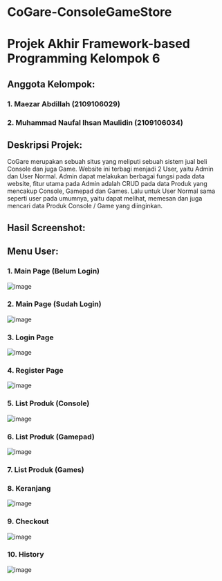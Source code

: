 # CoGare-ConsoleGameStore
# Projek Akhir Framework-based Programming Kelompok 6

##
## Anggota Kelompok:
### 1. Maezar Abdillah (2109106029)
### 2. Muhammad Naufal Ihsan Maulidin (2109106034)


##
## Deskripsi Projek:
CoGare merupakan sebuah situs yang meliputi sebuah sistem jual beli Console dan juga Game. Website ini terbagi menjadi 2 User, yaitu Admin dan User Normal.
Admin dapat melakukan berbagai fungsi pada data website, fitur utama pada Admin adalah CRUD pada data Produk yang mencakup Console, Gamepad dan Games.
Lalu untuk User Normal sama seperti user pada umumnya, yaitu dapat melihat, memesan dan juga mencari data Produk Console / Game yang diinginkan.

##
## Hasil Screenshot:
## Menu User:
### 1. Main Page (Belum Login)
![image](https://github.com/nafxyy/CoGare-ConsoleGameStore/assets/92091542/5bf26de0-5360-4fa2-938b-f23394faba7c)
### 2. Main Page (Sudah Login)
![image](https://github.com/nafxyy/CoGare-ConsoleGameStore/assets/92091542/b45ecf0a-2b8e-480e-bf39-6a7ad4f6326d)
### 3. Login Page
![image](https://github.com/nafxyy/CoGare-ConsoleGameStore/assets/92091542/90186e31-a598-474e-827d-91957d74bc66)
### 4. Register Page
![image](https://github.com/nafxyy/CoGare-ConsoleGameStore/assets/92091542/39d68610-abac-45b0-94e0-d851f9f0a28e)
### 5. List Produk (Console)
![image](https://github.com/nafxyy/CoGare-ConsoleGameStore/assets/92091542/18da1cb9-b99d-4ffb-93d4-5029503c51ea)
### 6. List Produk (Gamepad)
![image](https://github.com/nafxyy/CoGare-ConsoleGameStore/assets/92091542/c42b86af-bcfa-48dd-92fd-61c303e77573)
### 7. List Produk (Games)
### 8. Keranjang
![image](https://github.com/nafxyy/CoGare-ConsoleGameStore/assets/92091542/e41cd7f7-5f0e-4fac-9d17-0639cfd30fb1)
### 9. Checkout
![image](https://github.com/nafxyy/CoGare-ConsoleGameStore/assets/92091542/08b109ce-12c0-472d-a7b4-e6c1bbdbc12e)
### 10. History
![image](https://github.com/nafxyy/CoGare-ConsoleGameStore/assets/92091542/bee9f992-74f0-40a3-a618-5f8072ec1577)

